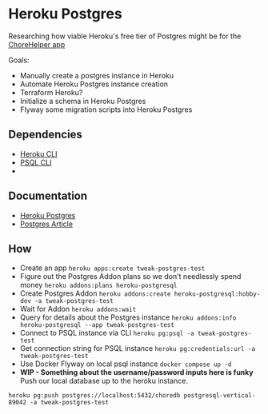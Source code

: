 # Heroku Postgres

Researching how viable Heroku's free tier of Postgres might be for the [ChoreHelper app](https://github.com/BoredTweak/ChoreHelper)

Goals:
- Manually create a postgres instance in Heroku
- Automate Heroku Postgres instance creation
- Terraform Heroku?
- Initialize a schema in Heroku Postgres
- Flyway some migration scripts into Heroku Postgres

## Dependencies

- [Heroku CLI](https://devcenter.heroku.com/articles/heroku-cli)
- [PSQL CLI](https://www.enterprisedb.com/downloads/postgres-postgresql-downloads)
- 
## Documentation

- [Heroku Postgres](https://devcenter.heroku.com/categories/heroku-postgres)
- [Postgres Article](https://devcenter.heroku.com/articles/heroku-postgresql)

## How

- Create an app `heroku apps:create tweak-postgres-test`
- Figure out the Postgres Addon plans so we don't needlessly spend money `heroku addons:plans heroku-postgresql`
- Create Postgres Addon `heroku addons:create heroku-postgresql:hobby-dev -a tweak-postgres-test`
- Wait for Addon `heroku addons:wait`
- Query for details about the Postgres instance `heroku addons:info heroku-postgresql --app tweak-postgres-test`
- Connect to PSQL instance via CLI `heroku pg:psql -a tweak-postgres-test`
- Get connection string for PSQL instance `heroku pg:credentials:url -a tweak-postgres-test`
- Use Docker Flyway on local psql instance `docker compose up -d`
- **WIP - Something about the username/password inputs here is funky** Push our local database up to the heroku instance. 
```cli
heroku pg:push postgres://localhost:5432/choredb postgresql-vertical-89042 -a tweak-postgres-test
```
